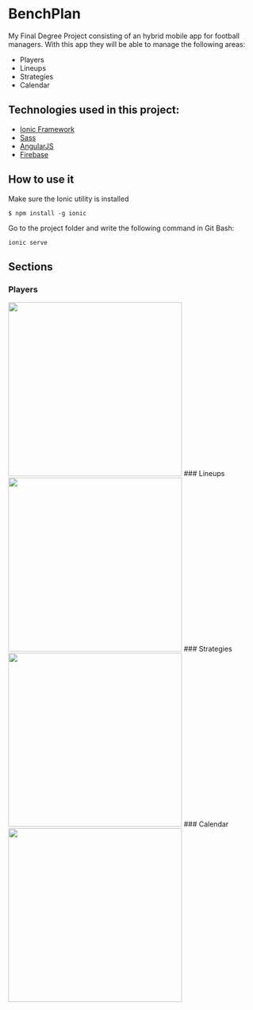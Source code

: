# BenchPlan
My Final Degree Project consisting of an hybrid mobile app for football managers. With this app they will be able to manage the following areas:
* Players
* Lineups
* Strategies
* Calendar

## Technologies used in this project:
* [Ionic Framework](http://ionicframework.com/)
* [Sass](http://sass-lang.com/)
* [AngularJS](https://angularjs.org/)
* [Firebase](https://www.firebase.com/)


## How to use it
Make sure the Ionic utility is installed

`$ npm install -g ionic`

Go to the project folder and write the following command in Git Bash:

`ionic serve`

## Sections
### Players
<img height="350px" src="https://github.com/alvarobelmonte/BenchPlan/blob/master/players.jpg"/>
### Lineups
<img height="350px" src="https://github.com/alvarobelmonte/BenchPlan/blob/master/lineups.jpg"/>
### Strategies
<img height="350px" src="https://github.com/alvarobelmonte/BenchPlan/blob/master/strategies.jpg"/>
### Calendar
<img height="350px" src="https://github.com/alvarobelmonte/BenchPlan/blob/master/calendar.jpg"/>
